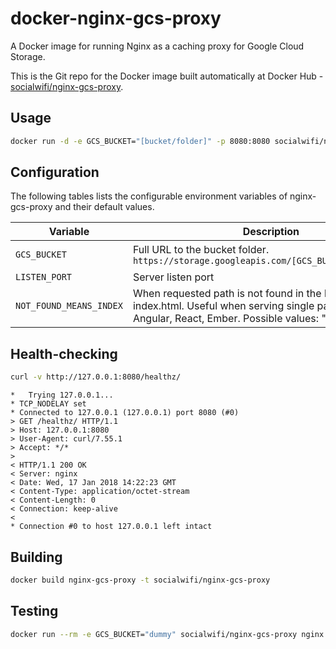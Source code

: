 # docker-nginx-gcs-proxy
A Docker image for running Nginx as a caching proxy for Google Cloud Storage.

This is the Git repo for the Docker image built automatically at Docker Hub -
[socialwifi/nginx-gcs-proxy](https://hub.docker.com/r/socialwifi/nginx-gcs-proxy/).

## Usage

```bash
docker run -d -e GCS_BUCKET="[bucket/folder]" -p 8080:8080 socialwifi/nginx-gcs-proxy

```

## Configuration

The following tables lists the configurable environment variables of nginx-gcs-proxy and their default values.

Variable | Description | Default
--- | --- | ---
`GCS_BUCKET` | Full URL to the bucket folder. `https://storage.googleapis.com/[GCS_BUCKET]/index.html` | None - required!
`LISTEN_PORT` | Server listen port | 8080
`NOT_FOUND_MEANS_INDEX` | When requested path is not found in the bucket, return index.html. Useful when serving single page apps, like Angular, React, Ember. Possible values: "true", "false". | false

## Health-checking

```bash
curl -v http://127.0.0.1:8080/healthz/

```
```
*   Trying 127.0.0.1...
* TCP_NODELAY set
* Connected to 127.0.0.1 (127.0.0.1) port 8080 (#0)
> GET /healthz/ HTTP/1.1
> Host: 127.0.0.1:8080
> User-Agent: curl/7.55.1
> Accept: */*
>
< HTTP/1.1 200 OK
< Server: nginx
< Date: Wed, 17 Jan 2018 14:22:23 GMT
< Content-Type: application/octet-stream
< Content-Length: 0
< Connection: keep-alive
<
* Connection #0 to host 127.0.0.1 left intact
```

## Building

```bash
docker build nginx-gcs-proxy -t socialwifi/nginx-gcs-proxy

```

## Testing

```bash
docker run --rm -e GCS_BUCKET="dummy" socialwifi/nginx-gcs-proxy nginx -t
```
